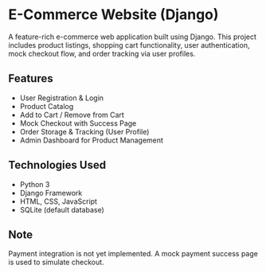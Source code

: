 # E-Commerce Website (Django)

A feature-rich e-commerce web application built using Django. This project includes product listings, shopping cart functionality, user authentication, mock checkout flow, and order tracking via user profiles.

## Features

- User Registration & Login
- Product Catalog
- Add to Cart / Remove from Cart
- Mock Checkout with Success Page
- Order Storage & Tracking (User Profile)
- Admin Dashboard for Product Management

## Technologies Used

- Python 3
- Django Framework
- HTML, CSS, JavaScript
- SQLite (default database)

## Note

Payment integration is not yet implemented. A mock payment success page is used to simulate checkout.



